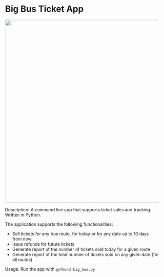 # Big Bus Ticket App

<img width="600px" src="https://d12dkjq56sjcos.cloudfront.net/pub/media/wysiwyg/chicago/13-about-usp-info-other-general/Tourists-On-Big-Bus-Tour-Chicago-Tour-Big-Bus-Tours_13-01-17.jpg">

Description: A command line app that supports ticket sales and tracking. Written in Python. 

The application supports the following functionalities: 
* Sell tickets for any bus route, for today or for any date up to 10 days from now
* Issue refunds for future tickets
* Generate report of the number of tickets sold today for a given route
* Generate report of the total number of tickets sold on any given date (for all routes)

Usage: Run the app with `python3 big_bus.py`

